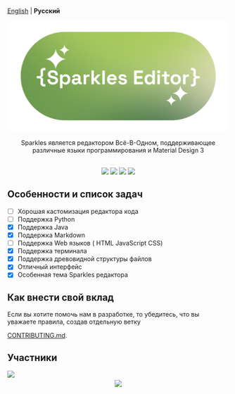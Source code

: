 [English](README.md) | **Русский**
<div align="center">
  <img src="bannersparkle.png" style="width: 45rem; height: auto;"/>
  <p>Sparkles является редактором Всё-В-Одном,
поддерживающее различные языки программирования и Material Design 3</p>
  <br>

  <img src="https://m3-markdown-badges.vercel.app/stars/5/2/sparkleside/sparkles-app">
 <img src="https://m3-markdown-badges.vercel.app/issues/5/1/sparkleside/sparkles-app">
 <a herf="https://discord.gg/AYH4h7jTv8"><img src="https://ziadoua.github.io/m3-Markdown-Badges/badges/Discord/discord2.svg">
 </a>
 <a herf="https://t.me/sparkleseditor">
<img src="https://ziadoua.github.io/m3-Markdown-Badges/badges/Telegram/telegram2.svg">
 </a>
</div>

## Особенности и список задач
- [ ] Хорошая кастомизация редактора кода
- [ ] Поддержка Python
- [x] Поддержка Java
- [x] Поддержка Markdown
- [ ] Поддержка Web языков ( HTML JavaScript CSS)
- [x] Поддержка терминала
- [x] Поддержка древовидной структуры файлов
- [x] Отличный интерфейс
- [x] Особенная тема Sparkles редактора

## Как внести свой вклад
<p>Если вы хотите помочь нам в разработке, то убедитесь, что вы уважаете правила, создав отдельную ветку</p>

[CONTRIBUTING.md](CONTRIBUTING.md).

## Участники
<a href="https://github.com/SparklesIDE/Sparkles-App/graphs/contributors">
  <img src="https://contrib.rocks/image?repo=SparklesIDE/Sparkles-App" />
</a>

<div style="text-align: center">
<img src="https://ziadoua.github.io/m3-Markdown-Badges/badges/LicenceGPLv3/licencegplv32.svg" align="center"></div>

